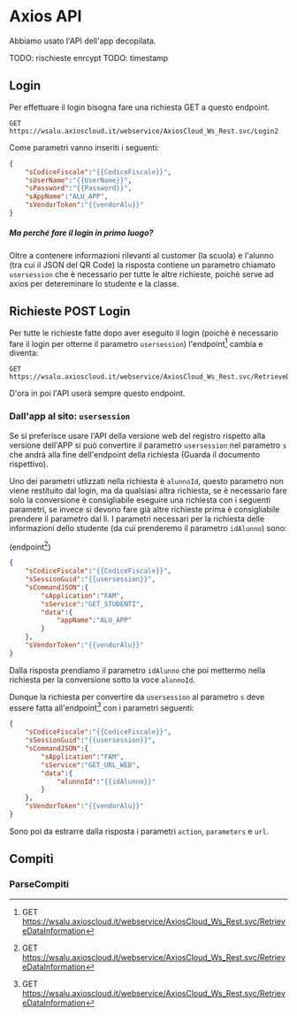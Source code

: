 # Axios API

Abbiamo usato l'API dell'app decopilata.

TODO: rischieste enrcypt
TODO: timestamp

## Login

Per effettuare il login bisogna fare una richiesta GET a questo endpoint.

```http
GET https://wsalu.axioscloud.it/webservice/AxiosCloud_Ws_Rest.svc/Login2
```

Come parametri vanno inseriti i seguenti:

```json
{
    "sCodiceFiscale":"{{CodiceFiscale}}",
    "sUserName":"{{UserName}}",
    "sPassword":"{{Password}}",
    "sAppName":"ALU_APP",
    "sVendorToken":"{{vendorAlu}}"
}
```

##### Ma perché fare il login in primo luogo?

Oltre a contenere informazioni rilevanti al customer (la scuola) e l'alunno (tra cui il JSON del QR Code) la risposta contiene un parametro chiamato `usersession` che è necessario per tutte le altre richieste, poichè serve ad axios per detereminare lo studente e la classe.

## Richieste POST Login

Per tutte le richieste fatte dopo aver eseguito il login (poichè è necessario fare il login per otterne il parametro `usersession`) l'endpoint[^1] cambia e diventa:

```http
GET https://wsalu.axioscloud.it/webservice/AxiosCloud_Ws_Rest.svc/RetrieveDataInformation
```

D'ora in poi l'API userà sempre questo endpoint.

### Dall'app al sito: `usersession`

Se si preferisce usare l'API della versione web del registro rispetto alla versione dell'APP si può convertire il parametro `usersession` nel parametro `s` che andrà alla fine dell'endpoint della richiesta (Guarda il documento rispettivo).

Uno dei parametri utlizzati nella richiesta è `alunnoId`, questo parametro non viene restituito dal login, ma da qualsiasi altra richiesta, se è necessario fare solo la conversione è consigliabile eseguire una richiesta con i seguenti parametri, se invece si devono fare già altre richieste prima è consigliabile prendere il parametro dal lì.
I parametri necessari per la richiesta delle informazioni dello studente (da cui prenderemo il parametro `idAlunno`) sono:

(endpoint[^1])

```json
{
    "sCodiceFiscale":"{{CodiceFiscale}}",
    "sSessionGuid":"{{usersession}}",
    "sCommandJSON":{
        "sApplication":"FAM",
        "sService":"GET_STUDENTI",
        "data":{
            "appName":"ALU_APP"
        }
    },
    "sVendorToken":"{{vendorAlu}}"
}
```

Dalla risposta prendiamo il parametro `idAlunno` che poi mettermo nella richiesta per la conversione sotto la voce `alunnoId`.

Dunque la richiesta per convertire da `usersession` al parametro `s` deve essere fatta all'endpoint[^1] con i parametri seguenti:

```json
{
    "sCodiceFiscale":"{{CodiceFiscale}}",
    "sSessionGuid":"{{usersession}}",
    "sCommandJSON":{
        "sApplication":"FAM",
        "sService":"GET_URL_WEB",
        "data":{
            "alunnoId":"{{idAlunno}}"
        }
    },
    "sVendorToken":"{{vendorAlu}}"
}
```

Sono poi da estrarre dalla risposta i parametri `action`, `parameters` e `url`.

## Compiti

### ParseCompiti

[^1]: GET https://wsalu.axioscloud.it/webservice/AxiosCloud_Ws_Rest.svc/RetrieveDataInformation

